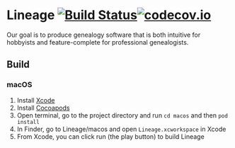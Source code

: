 Lineage [![Build Status](https://travis-ci.org/lineage/lineage.svg?branch=master)](https://travis-ci.org/lineage/lineage)[![codecov.io](https://codecov.io/github/lineage-inc/lineage/coverage.svg?branch=master)](https://codecov.io/github/lineage-inc/lineage?branch=master)
===================
Our goal is to produce genealogy software that is both intuitive for hobbyists and feature-complete for professional genealogists.

## Build
### macOS
1. Install [Xcode](https://developer.apple.com/xcode/)
2. Install [Cocoapods](https://cocoapods.org/)
3. Open terminal, go to the project directory and run `cd macos` and then `pod install`
4. In Finder, go to Lineage/macos and open `Lineage.xcworkspace` in Xcode
5. From Xcode, you can click run (the play button) to build Lineage
